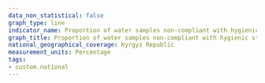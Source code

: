 ```yaml
---
data_non_statistical: false
graph_type: line
indicator_name: Proportion of water samples non-compliant with hygienic standards for sanitary-chemical and microbiological parameters
graph_title: Proportion of water samples non-compliant with hygienic standards for sanitary-chemical and microbiological parameters
national_geographical_coverage: Kyrgyz Republic
measurement_units: Percentage
tags:
- custom.national
---
```


